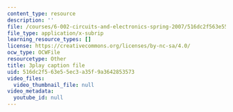 ```yaml
---
content_type: resource
description: ''
file: /courses/6-002-circuits-and-electronics-spring-2007/516dc2f563e55ec3a35f9a3642853573_AfQxyVuLeCs.vtt
file_type: application/x-subrip
learning_resource_types: []
license: https://creativecommons.org/licenses/by-nc-sa/4.0/
ocw_type: OCWFile
resourcetype: Other
title: 3play caption file
uid: 516dc2f5-63e5-5ec3-a35f-9a3642853573
video_files:
  video_thumbnail_file: null
video_metadata:
  youtube_id: null
---
```

